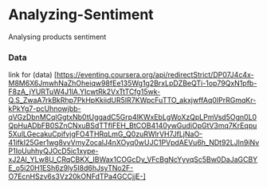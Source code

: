 # Analyzing-Sentiment
Analysing products sentiment

### Data
link for (data) [https://eventing.coursera.org/api/redirectStrict/DP07J4c4x-M8M6X6JmwhNaZhOheiqw98fEe135Wg1g2BrxLpDZBeQTi-1op79QxN1pfb-F8zA_jYURTuW4J1lA.YIcwtRk2VxTtTCfg15wk-Q.S_ZwaA7rkBkRhp7PkHpKkiidUR5IR7KWpcFuTTO_akxjwffAq0IPrRGmqKr-kPkYg7-pcUhnowjbb-qVGzDbnMCqlGgtxNb0tUggadC5Grp4IKWxEbLgWoXzQpLPmVsd5Ogn0L0QpHuADbFB0SZnCNxuBSdTTflFEH_BtCOB4140ywGudiOpGtV3mq7KrEqpu5XulLGecakuCpifvjgFO4THRqLmG_Q0zuRWlrVH7JfLjNaO-41ifkI25Ger1wg8vvVmyZocalJ4nXOyq0wUJC1PVpdAEVu6h_NDt92LJln9iNvP1IoUuhhyQJOcD5ic1xype-xJ2Al_YLw8U_CRqCBKX_IBWax1COGcDy_VFcBgNcYyyqSc5Bw0DaJaGCBYE_o5i20H1ESh6z9ly5I8d6hJsyTNo2F-O7EcnHSzv6s3Vz20kONFdTPa4GCCjjE-]
